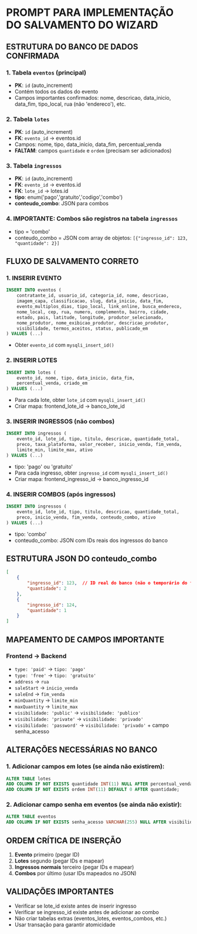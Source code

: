 # PROMPT PARA IMPLEMENTAÇÃO DO SALVAMENTO DO WIZARD

## ESTRUTURA DO BANCO DE DADOS CONFIRMADA

### 1. Tabela `eventos` (principal)
- **PK**: `id` (auto_increment)
- Contém todos os dados do evento
- Campos importantes confirmados: nome, descricao, data_inicio, data_fim, tipo_local, rua (não 'endereco'), etc.

### 2. Tabela `lotes` 
- **PK**: `id` (auto_increment)
- **FK**: `evento_id` → eventos.id
- Campos: nome, tipo, data_inicio, data_fim, percentual_venda
- **FALTAM**: campos `quantidade` e `ordem` (precisam ser adicionados)

### 3. Tabela `ingressos`
- **PK**: `id` (auto_increment)
- **FK**: `evento_id` → eventos.id
- **FK**: `lote_id` → lotes.id
- **tipo**: enum('pago','gratuito','codigo','combo')
- **conteudo_combo**: JSON para combos

### 4. IMPORTANTE: Combos são registros na tabela `ingressos`
- tipo = 'combo'
- conteudo_combo = JSON com array de objetos: `[{"ingresso_id": 123, "quantidade": 2}]`

## FLUXO DE SALVAMENTO CORRETO

### 1. INSERIR EVENTO
```sql
INSERT INTO eventos (
    contratante_id, usuario_id, categoria_id, nome, descricao, 
    imagem_capa, classificacao, slug, data_inicio, data_fim, 
    evento_multiplos_dias, tipo_local, link_online, busca_endereco, 
    nome_local, cep, rua, numero, complemento, bairro, cidade, 
    estado, pais, latitude, longitude, produtor_selecionado, 
    nome_produtor, nome_exibicao_produtor, descricao_produtor, 
    visibilidade, termos_aceitos, status, publicado_em
) VALUES (...)
```
- Obter `evento_id` com `mysqli_insert_id()`

### 2. INSERIR LOTES
```sql
INSERT INTO lotes (
    evento_id, nome, tipo, data_inicio, data_fim, 
    percentual_venda, criado_em
) VALUES (...)
```
- Para cada lote, obter `lote_id` com `mysqli_insert_id()`
- Criar mapa: frontend_lote_id → banco_lote_id

### 3. INSERIR INGRESSOS (não combos)
```sql
INSERT INTO ingressos (
    evento_id, lote_id, tipo, titulo, descricao, quantidade_total, 
    preco, taxa_plataforma, valor_receber, inicio_venda, fim_venda, 
    limite_min, limite_max, ativo
) VALUES (...)
```
- tipo: 'pago' ou 'gratuito'
- Para cada ingresso, obter `ingresso_id` com `mysqli_insert_id()`
- Criar mapa: frontend_ingresso_id → banco_ingresso_id

### 4. INSERIR COMBOS (após ingressos)
```sql
INSERT INTO ingressos (
    evento_id, lote_id, tipo, titulo, descricao, quantidade_total, 
    preco, inicio_venda, fim_venda, conteudo_combo, ativo
) VALUES (...)
```
- tipo: 'combo'
- conteudo_combo: JSON com IDs reais dos ingressos do banco

## ESTRUTURA JSON DO conteudo_combo
```json
[
    {
        "ingresso_id": 123,  // ID real do banco (não o temporário do frontend)
        "quantidade": 2
    },
    {
        "ingresso_id": 124,
        "quantidade": 1
    }
]
```

## MAPEAMENTO DE CAMPOS IMPORTANTE

### Frontend → Backend
- `type: 'paid'` → `tipo: 'pago'`
- `type: 'free'` → `tipo: 'gratuito'`
- `address` → `rua`
- `saleStart` → `inicio_venda`
- `saleEnd` → `fim_venda`
- `minQuantity` → `limite_min`
- `maxQuantity` → `limite_max`
- `visibilidade: 'public'` → `visibilidade: 'publico'`
- `visibilidade: 'private'` → `visibilidade: 'privado'`
- `visibilidade: 'password'` → `visibilidade: 'privado'` + campo senha_acesso

## ALTERAÇÕES NECESSÁRIAS NO BANCO

### 1. Adicionar campos em lotes (se ainda não existirem):
```sql
ALTER TABLE lotes 
ADD COLUMN IF NOT EXISTS quantidade INT(11) NULL AFTER percentual_venda,
ADD COLUMN IF NOT EXISTS ordem INT(11) DEFAULT 0 AFTER quantidade;
```

### 2. Adicionar campo senha em eventos (se ainda não existir):
```sql
ALTER TABLE eventos
ADD COLUMN IF NOT EXISTS senha_acesso VARCHAR(255) NULL AFTER visibilidade;
```

## ORDEM CRÍTICA DE INSERÇÃO
1. **Evento** primeiro (pegar ID)
2. **Lotes** segundo (pegar IDs e mapear)
3. **Ingressos normais** terceiro (pegar IDs e mapear)
4. **Combos** por último (usar IDs mapeados no JSON)

## VALIDAÇÕES IMPORTANTES
- Verificar se lote_id existe antes de inserir ingresso
- Verificar se ingresso_id existe antes de adicionar ao combo
- Não criar tabelas extras (eventos_lotes, eventos_combos, etc.)
- Usar transação para garantir atomicidade